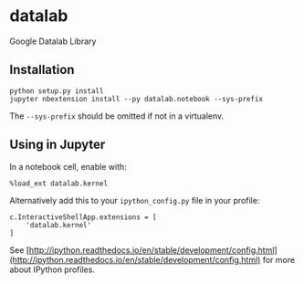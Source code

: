 # datalab

Google Datalab Library

## Installation

    python setup.py install
    jupyter nbextension install --py datalab.notebook --sys-prefix

The `--sys-prefix` should be omitted if not in a virtualenv.

## Using in Jupyter

In a notebook cell, enable with:

    %load_ext datalab.kernel

Alternatively add this to your `ipython_config.py` file in your profile:


    c.InteractiveShellApp.extensions = [
        'datalab.kernel'
    ]

See [http://ipython.readthedocs.io/en/stable/development/config.html](http://ipython.readthedocs.io/en/stable/development/config.html)
for more about IPython profiles.

